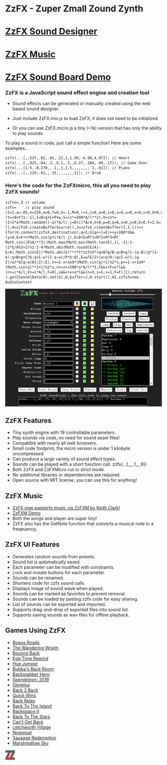 # ZzFX - Zuper Zmall Zound Zynth

# [ZzFX Sound Designer](https://killedbyapixel.github.io/ZzFX)
# [ZzFX Music](https://github.com/keithclark/ZzFXM)
# [ZzFX Sound Board Demo](https://codepen.io/KilledByAPixel/full/BaowKzv)

### ZzFX is a JavaScript sound effect engine and creation tool

- Sound effects can be generated or manually created using the web based sound designer.

- Just include ZzFX.min.js to load ZzFX, it does not need to be initialized.

- Or you can use ZzFX.micro.js a tiny (<1k) version that has only the ability to play sounds.

To play a sound in code, just call a simple function! Here are some examples...

```
zzfx(...[,,537,.02,.02,.22,1,1.59,-6.98,4.97]); // Heart
zzfx(...[,,925,.04,.3,.6,1,.3,,6.27,-184,.09,.17]); // Game Over
zzfx(...[1.5,.8,270,,.1,,1,1.5,,,,,,,,.1,.01]); // Piano
zzfx(...[,,129,.01,,.15,,,,,,,,5]); // Drum
```

### Here's the code for the ZzFXmicro, this all you need to play ZzFX sounds!

```
zzfxV=.3 // volume
zzfx=    // play sound
(t=1,a=.05,n=220,e=0,f=0,h=.1,M=0,r=1,z=0,o=0,i=0,s=0,u=0,x=0,c=0,d=0,X=0,b=1,m=0,l=44100,B=99+e*l,C=f*l,P=h*l,g=m*l,w=X*l,A=2*Math.PI,D=(t=>0<t?1:-1),I=B+g+C+P+w,S=(z*=500*A/l**2),V=(n*=(1+2*a*Math.random()-a)*A/l),j=D(c)*A/4,k=0,p=0,q=0,v=0,y=0,E=0,F=1,G=[],H=zzfxX.createBufferSource(),J=zzfxX.createBuffer(1,I,l))=>{for(H.connect(zzfxX.destination);q<I;G[q++]=E)++y>100*d&&(y=0,E=k*n*Math.sin(p*c*A/l-j),E=D(E=M?1<M?2<M?3<M?Math.sin((E%A)**3):Math.max(Math.min(Math.tan(E),1),-1):1-(2*E/A%2+2)%2:1-4*Math.abs(Math.round(E/A)-E/A):Math.sin(E))*Math.abs(E)**r*t*zzfxV*(q<B?q/B:q<B+g?1-(q-B)/g*(1-b):q<B+g+C?b:q<I-w?(I-q-w)/P*b:0),E=w?E/2+(w>q?0:(q<I-w?1:(q-I)/w)*G[q-w|0]/2):E),k+=1-x+1e9*(Math.sin(q)+1)%2*x,p+=1-x+1e9*(Math.sin(q)**2+1)%2*x,n+=z+=500*o*A/l**3,F&&++F>s*l&&(n+=i*A/l,V+=i*A/l,F=0),u&&++v>u*l&&(n=V,z=S,v=1,F=F||1);return J.getChannelData(0).set(G),H.buffer=J,H.start(),H},zzfxX=new AudioContext
```

![ZzFX Image](/screenshot.jpg)

## ZzFX Features

- Tiny synth engine with 19 controllable parameters.
- Play sounds via code, no need for sound asset files!
- Compatible with nearly all web browsers.
- Small code footprint, the micro version is under 1 kilobyte uncompressed.
- Can produce a large variety of sound effect types.
- Sounds can be played with a short function call. zzfx(...[,,,,.1,,,,9])
- Both ZzFX and ZzFXMicro run in strict mode.
- No additional libraries or dependencies are required.
- Open source with MIT license, you can use this for anything!

## ZzFX Music

- [ZzFX now supports music via ZzFXM by Keith Clark!](https://github.com/keithclark/ZzFXM/)
- [ZzFXM Demo](https://keithclark.github.io/ZzFXM/)
- Both the songs and player are super tiny! 
- ZzFX also has the GetNote function that converts a musical note to a freqeuency.

## ZzFX UI Features

- Generates random sounds from presets.
- Sound list is automatically saved.
- Each parameter can be modified with constraints.
- Lock and mutate buttons for each parameter.
- Sounds can be renamed.
- Shortens code for zzfx sound calls.
- Displays image of sound wave when played.
- Sounds can be marked as favorites to prevent removal.
- Sounds can be loaded by pasting zzfx code for easy sharing.
- List of sounds can be exported and imported.
- Supports drag-and-drop of exported files into sound list.
- Supports saving sounds as wav files for offline playback.

## Games Using ZzFX

- [Bogus Roads](https://www.newgrounds.com/portal/view/747570)
- [The Wandering Wraith](https://js13kgames.com/entries/the-wandering-wraith)
- [Bounce Back](https://js13kgames.com/entries/bounce-back)
- [Egg Time Rewind](https://killedbyapixel.itch.io/egg-time)
- [Hue Jumper](https://killedbyapixel.itch.io/hue-jumper)
- [Bubba's Back Room](https://js13kgames.com/entries/bubbas-back-room)
- [Backstabber Hero](https://js13kgames.com/entries/backstabber-hero)
- [Spendotron: 2019](https://killedbyapixel.itch.io/currency-wars)
- [Dioretsa](https://js13kgames.com/entries/20461-dioretsa)
- [Back 2 Back](https://js13kgames.com/entries/back-2-back)
- [Quick Wins](https://js13kgames.com/entries/quick-wins)
- [Back Relax](http://js13kgames.com/entries/back-relax)
- [Back To The Island](https://js13kgames.com/entries/back-to-the-island)
- [Backspace It](http://js13kgames.com/entries/backspace-it)
- [Back To The Stars](https://js13kgames.com/entries/back-to-the-stars)
- [Can't Get Back](https://js13kgames.com/entries/cant-get-back)
- [Letchworth Village](https://js13kgames.com/entries/letchworth-village)
- [Noegnud](https://js13kgames.com/entries/noegnud)
- [Sausage Redemption](https://gogoprog.itch.io/sausage-redemption)
- [Marshmallow Sky](https://github.com/baturinsky/marshmallow-sky) 

![ZzFX Image](/favicon.png) 
